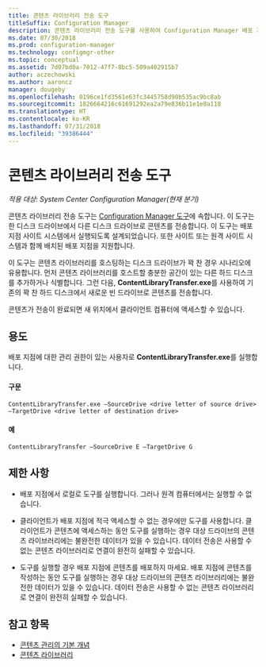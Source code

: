 ```yaml
---
title: 콘텐츠 라이브러리 전송 도구
titleSuffix: Configuration Manager
description: 콘텐츠 라이브러리 전송 도구를 사용하여 Configuration Manager 배포 지점에서 하나의 디스크 드라이브에서 다른 디스크 드라이브로 콘텐츠를 전송합니다.
ms.date: 07/30/2018
ms.prod: configuration-manager
ms.technology: configmgr-other
ms.topic: conceptual
ms.assetid: 7d07bd0a-7012-47f7-8bc5-509a402915b7
author: aczechowski
ms.author: aaroncz
manager: dougeby
ms.openlocfilehash: 0196ce1fd3561e63fc3445758d90b535ac9bc8ab
ms.sourcegitcommit: 1826664216c61691292ea2a79e836b11e1e8a118
ms.translationtype: HT
ms.contentlocale: ko-KR
ms.lasthandoff: 07/31/2018
ms.locfileid: "39386444"
---
```

# <a name="content-library-transfer-tool"></a>콘텐츠 라이브러리 전송 도구

*적용 대상: System Center Configuration Manager(현재 분기)*

콘텐츠 라이브러리 전송 도구는 [Configuration Manager 도구](/sccm/core/support/tools)에 속합니다. 이 도구는 한 디스크 드라이브에서 다른 디스크 드라이브로 콘텐츠를 전송합니다. 이 도구는 배포 지점 사이트 시스템에서 실행되도록 설계되었습니다. 또한 사이트 또는 원격 사이트 시스템과 함께 배치된 배포 지점을 지원합니다.  

이 도구는 콘텐츠 라이브러리를 호스팅하는 디스크 드라이브가 꽉 찬 경우 시나리오에 유용합니다. 먼저 콘텐츠 라이브러리를 호스트할 충분한 공간이 있는 다른 하드 디스크를 추가하거나 식별합니다. 그런 다음, **ContentLibraryTransfer.exe**를 사용하여 기존의 꽉 찬 하드 디스크에서 새로운 빈 드라이브로 콘텐츠를 전송합니다.
 
콘텐츠가 전송이 완료되면 새 위치에서 클라이언트 컴퓨터에 액세스할 수 있습니다.



## <a name="usage"></a>용도 

배포 지점에 대한 관리 권한이 있는 사용자로 **ContentLibraryTransfer.exe**를 실행합니다. 

#### <a name="syntax"></a>구문 
`ContentLibraryTransfer.exe –SourceDrive <drive letter of source drive> –TargetDrive <drive letter of destination drive>`

#### <a name="example"></a>예
`ContentLibraryTransfer –SourceDrive E –TargetDrive G`



## <a name="limitations"></a>제한 사항

- 배포 지점에서 로컬로 도구를 실행합니다. 그러나 원격 컴퓨터에서는 실행할 수 없습니다.  

- 클라이언트가 배포 지점에 적극 액세스할 수 없는 경우에만 도구를 사용합니다. 클라이언트가 콘텐츠에 액세스하는 동안 도구를 실행하는 경우 대상 드라이브의 콘텐츠 라이브러리에는 불완전한 데이터가 있을 수 있습니다. 데이터 전송은 사용할 수 없는 콘텐츠 라이브러리로 연결이 완전히 실패할 수 있습니다.  

- 도구를 실행할 경우 배포 지점에 콘텐츠를 배포하지 마세요. 배포 지점에 콘텐츠를 작성하는 동안 도구를 실행하는 경우 대상 드라이브의 콘텐츠 라이브러리에는 불완전한 데이터가 있을 수 있습니다. 데이터 전송은 사용할 수 없는 콘텐츠 라이브러리로 연결이 완전히 실패할 수 있습니다.



## <a name="see-also"></a>참고 항목

- [콘텐츠 관리의 기본 개념](/sccm/core/plan-design/hierarchy/fundamental-concepts-for-content-management)
- [콘텐츠 라이브러리](/sccm/core/plan-design/hierarchy/the-content-library)
